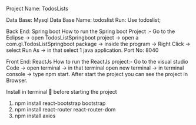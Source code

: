 Project Name: TodosLists

Data Base: Mysql
Data Base Name: todoslist
 Run: Use todoslist;
 
Back End: Spring boot
How to run the Spring boot Project :-
Go to the Eclipse -> open TodosListSpringboot project -> open a 
com.gl.TodosListSpringboot package -> inside the program -> Right Click -> 
select Run As -> in that select 1 java application.
Port No: 8040

Front End: ReactJs
How to run the ReactJs project:-
Go to the visual studio Code -> open terminal -> in that terminal open 
new terminal -> in terminal console -> type npm start. After start the project 
you can see the project in Browser.

Install in terminal  before starting the project
1. npm install react-bootstrap bootstrap
2. npm install react-router react-router-dom
3. npm install axios

